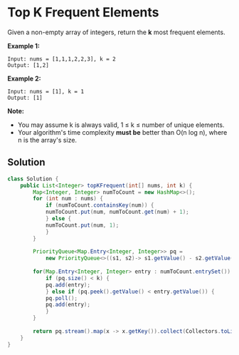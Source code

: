 # Top K Frequent Elements

Given a non-empty array of integers, return the **k** most frequent elements.

**Example 1:**

```
Input: nums = [1,1,1,2,2,3], k = 2
Output: [1,2]
```

**Example 2:**

```
Input: nums = [1], k = 1
Output: [1]
```

**Note:**

* You may assume k is always valid, 1 ≤ k ≤ number of unique elements.
* Your algorithm's time complexity **must be** better than O(n log n), where n is the array's size.

## Solution

```java
class Solution {
    public List<Integer> topKFrequent(int[] nums, int k) {
        Map<Integer, Integer> numToCount = new HashMap<>();
        for (int num : nums) {
            if (numToCount.containsKey(num)) {
        	numToCount.put(num, numToCount.get(num) + 1);
            } else {
        	numToCount.put(num, 1);
            }
        }
        
        PriorityQueue<Map.Entry<Integer, Integer>> pq = 
        	new PriorityQueue<>((s1, s2)-> s1.getValue() - s2.getValue());
        
        for(Map.Entry<Integer, Integer> entry : numToCount.entrySet()) {
            if (pq.size() < k) {
        	pq.add(entry);
            } else if (pq.peek().getValue() < entry.getValue()) {
        	pq.poll();
        	pq.add(entry);
            }
        }        
        
        return pq.stream().map(x -> x.getKey()).collect(Collectors.toList());        
    }
}
```
